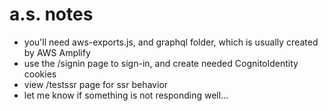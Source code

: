 # a.s. notes

- you'll need aws-exports.js, and graphql folder, which is usually created by AWS Amplify
- use the /signin page to sign-in, and create needed CognitoIdentity cookies
- view /testssr page for ssr behavior
- let me know if something is not responding well...
